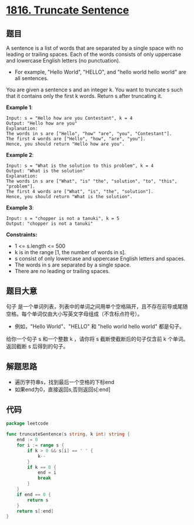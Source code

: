 # [1816. Truncate Sentence](https://leetcode-cn.com/problems/truncate-sentence/)

## 题目

A sentence is a list of words that are separated by a single space with no leading or trailing spaces. Each of the words consists of only uppercase and lowercase English letters (no punctuation).

- For example, "Hello World", "HELLO", and "hello world hello world" are all sentences.

You are given a sentence s and an integer k. You want to truncate s such that it contains only the first k words. Return s after truncating it.

**Example 1**:

    Input: s = "Hello how are you Contestant", k = 4
    Output: "Hello how are you"
    Explanation:
    The words in s are ["Hello", "how" "are", "you", "Contestant"].
    The first 4 words are ["Hello", "how", "are", "you"].
    Hence, you should return "Hello how are you".

**Example 2**:

    Input: s = "What is the solution to this problem", k = 4
    Output: "What is the solution"
    Explanation:
    The words in s are ["What", "is" "the", "solution", "to", "this", "problem"].
    The first 4 words are ["What", "is", "the", "solution"].
    Hence, you should return "What is the solution".

**Example 3**:

    Input: s = "chopper is not a tanuki", k = 5
    Output: "chopper is not a tanuki"

**Constraints:**

- 1 <= s.length <= 500
- k is in the range [1, the number of words in s].
- s consist of only lowercase and uppercase English letters and spaces.
- The words in s are separated by a single space.
- There are no leading or trailing spaces.

## 题目大意

句子 是一个单词列表，列表中的单词之间用单个空格隔开，且不存在前导或尾随空格。每个单词仅由大小写英文字母组成（不含标点符号）。

- 例如，"Hello World"、"HELLO" 和 "hello world hello world" 都是句子。

给你一个句子 s 和一个整数 k ，请你将 s 截断使截断后的句子仅含前 k 个单词。返回截断 s 后得到的句子。

## 解题思路

- 遍历字符串s，找到最后一个空格的下标end
- 如果end为0，直接返回s,否则返回s[:end]

## 代码

```go
package leetcode

func truncateSentence(s string, k int) string {
	end := 0
	for i := range s {
		if k > 0 && s[i] == ' ' {
			k--
		}
		if k == 0 {
			end = i
			break
		}
	}
	if end == 0 {
		return s
	}
	return s[:end]
}
```